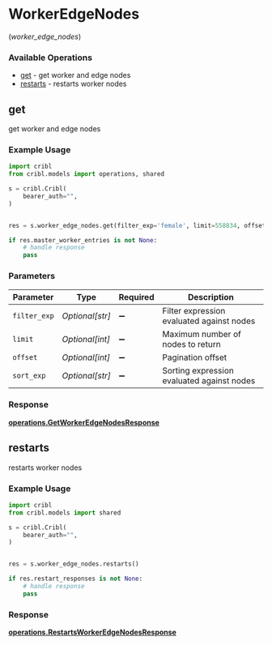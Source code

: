 # WorkerEdgeNodes
(*worker_edge_nodes*)

### Available Operations

* [get](#get) - get worker and edge nodes
* [restarts](#restarts) - restarts worker nodes

## get

get worker and edge nodes

### Example Usage

```python
import cribl
from cribl.models import operations, shared

s = cribl.Cribl(
    bearer_auth="",
)


res = s.worker_edge_nodes.get(filter_exp='female', limit=558834, offset=844199, sort_exp='transmit')

if res.master_worker_entries is not None:
    # handle response
    pass
```

### Parameters

| Parameter                                  | Type                                       | Required                                   | Description                                |
| ------------------------------------------ | ------------------------------------------ | ------------------------------------------ | ------------------------------------------ |
| `filter_exp`                               | *Optional[str]*                            | :heavy_minus_sign:                         | Filter expression evaluated against nodes  |
| `limit`                                    | *Optional[int]*                            | :heavy_minus_sign:                         | Maximum number of nodes to return          |
| `offset`                                   | *Optional[int]*                            | :heavy_minus_sign:                         | Pagination offset                          |
| `sort_exp`                                 | *Optional[str]*                            | :heavy_minus_sign:                         | Sorting expression evaluated against nodes |


### Response

**[operations.GetWorkerEdgeNodesResponse](../../models/operations/getworkeredgenodesresponse.md)**


## restarts

restarts worker nodes

### Example Usage

```python
import cribl
from cribl.models import shared

s = cribl.Cribl(
    bearer_auth="",
)


res = s.worker_edge_nodes.restarts()

if res.restart_responses is not None:
    # handle response
    pass
```


### Response

**[operations.RestartsWorkerEdgeNodesResponse](../../models/operations/restartsworkeredgenodesresponse.md)**

